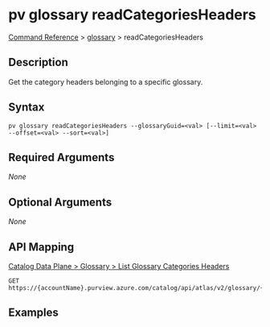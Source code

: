 # pv glossary readCategoriesHeaders
[Command Reference](../../../README.md#command-reference) > [glossary](./main.md) > readCategoriesHeaders

## Description
Get the category headers belonging to a specific glossary.

## Syntax
```
pv glossary readCategoriesHeaders --glossaryGuid=<val> [--limit=<val> --offset=<val> --sort=<val>]
```

## Required Arguments
*None*

## Optional Arguments
*None*

## API Mapping
[Catalog Data Plane > Glossary > List Glossary Categories Headers](https://docs.microsoft.com/en-us/rest/api/purview/catalogdataplane/glossary/list-glossary-categories-headers)
```
GET https://{accountName}.purview.azure.com/catalog/api/atlas/v2/glossary/{glossaryGuid}/categories/headers
```

## Examples
```powershell

```